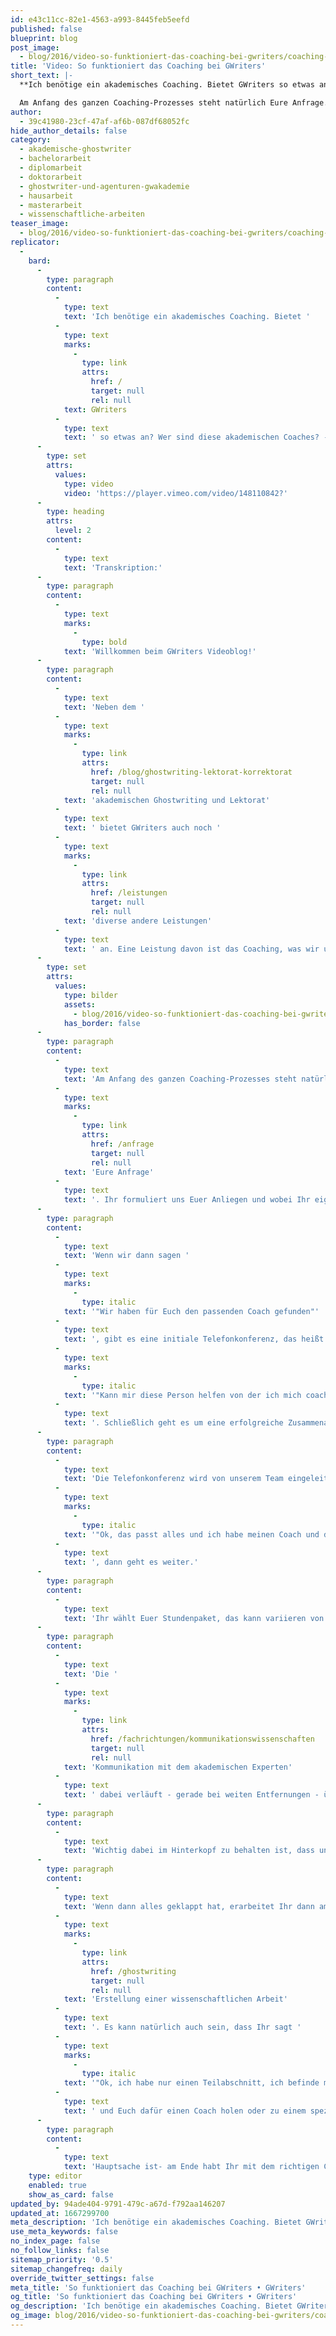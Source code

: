 ```yaml
---
id: e43c11cc-82e1-4563-a993-8445feb5eefd
published: false
blueprint: blog
post_image:
  - blog/2016/video-so-funktioniert-das-coaching-bei-gwriters/coaching-bei-gwriters.png
title: 'Video: So funktioniert das Coaching bei GWriters'
short_text: |-
  **Ich benötige ein akademisches Coaching. Bietet GWriters so etwas an? Wer sind diese akademischen Coaches? Alles über akademisches Coaching** 

  Am Anfang des ganzen Coaching-Prozesses steht natürlich Eure Anfrage. Ihr formuliert uns Euer Anliegen und wobei Ihr eigentlich Hilfe braucht. Wir wenden uns mit dieser Anfrage, anonymisiert natürlich, an unsere akademische...
author:
  - 39c41980-23cf-47af-af6b-087df68052fc
hide_author_details: false
category:
  - akademische-ghostwriter
  - bachelorarbeit
  - diplomarbeit
  - doktorarbeit
  - ghostwriter-und-agenturen-gwakademie
  - hausarbeit
  - masterarbeit
  - wissenschaftliche-arbeiten
teaser_image:
  - blog/2016/video-so-funktioniert-das-coaching-bei-gwriters/coaching-bei-gwriters.png
replicator:
  -
    bard:
      -
        type: paragraph
        content:
          -
            type: text
            text: 'Ich benötige ein akademisches Coaching. Bietet '
          -
            type: text
            marks:
              -
                type: link
                attrs:
                  href: /
                  target: null
                  rel: null
            text: GWriters
          -
            type: text
            text: ' so etwas an? Wer sind diese akademischen Coaches? - Diese und andere Fragen beantwortet Marcel Kopper, GWriters-Gründer, in einem Videobeitrag'
      -
        type: set
        attrs:
          values:
            type: video
            video: 'https://player.vimeo.com/video/148110842?'
      -
        type: heading
        attrs:
          level: 2
        content:
          -
            type: text
            text: 'Transkription:'
      -
        type: paragraph
        content:
          -
            type: text
            marks:
              -
                type: bold
            text: 'Willkommen beim GWriters Videoblog!'
      -
        type: paragraph
        content:
          -
            type: text
            text: 'Neben dem '
          -
            type: text
            marks:
              -
                type: link
                attrs:
                  href: /blog/ghostwriting-lektorat-korrektorat
                  target: null
                  rel: null
            text: 'akademischen Ghostwriting und Lektorat'
          -
            type: text
            text: ' bietet GWriters auch noch '
          -
            type: text
            marks:
              -
                type: link
                attrs:
                  href: /leistungen
                  target: null
                  rel: null
            text: 'diverse andere Leistungen'
          -
            type: text
            text: ' an. Eine Leistung davon ist das Coaching, was wir uns heute auch einmal angucken möchten.'
      -
        type: set
        attrs:
          values:
            type: bilder
            assets:
              - blog/2016/video-so-funktioniert-das-coaching-bei-gwriters/coaching-gwriters.png
            has_border: false
      -
        type: paragraph
        content:
          -
            type: text
            text: 'Am Anfang des ganzen Coaching-Prozesses steht natürlich '
          -
            type: text
            marks:
              -
                type: link
                attrs:
                  href: /anfrage
                  target: null
                  rel: null
            text: 'Eure Anfrage'
          -
            type: text
            text: '. Ihr formuliert uns Euer Anliegen und wobei Ihr eigentlich Hilfe braucht. Wir wenden uns mit dieser Anfrage, anonymisiert natürlich, an unsere akademische Cloud von mittlerweile im deutschsprachigen Bereich über 2000 akademischen Freelancern, von denen wir die passende Person für Euch als Coach raussuchen.'
      -
        type: paragraph
        content:
          -
            type: text
            text: 'Wenn wir dann sagen '
          -
            type: text
            marks:
              -
                type: italic
            text: '"Wir haben für Euch den passenden Coach gefunden"'
          -
            type: text
            text: ', gibt es eine initiale Telefonkonferenz, das heißt Ihr habt die Möglichkeit erstmal mit Eurem Coach zu sprechen. Bis dahin ist auch alles komplett unverbindlich - Das heißt, Ihr müsst Euch auf nichts festlegen sondern sollt erstmal ein Gefühl dafür kriegen: '
          -
            type: text
            marks:
              -
                type: italic
            text: '"Kann mir diese Person helfen von der ich mich coachen lassen werde? Komme ich gut mir dieser Person klar?"'
          -
            type: text
            text: '. Schließlich geht es um eine erfolgreiche Zusammenarbeit, die entstehen soll.'
      -
        type: paragraph
        content:
          -
            type: text
            text: 'Die Telefonkonferenz wird von unserem Team eingeleitet. Das heißt, Ihr braucht dem Coach auch vorerst nicht Euren Namen geben, Eure Telefonnummer oder andere persönlichen Informationen. Wenn Ihr dann sagt '
          -
            type: text
            marks:
              -
                type: italic
            text: '"Ok, das passt alles und ich habe meinen Coach und den richtigen Ansprechpartner jetzt gefunden"'
          -
            type: text
            text: ', dann geht es weiter.'
      -
        type: paragraph
        content:
          -
            type: text
            text: 'Ihr wählt Euer Stundenpaket, das kann variieren von 5 bis 15 Stunden. Dazu werdet Ihr dann gemeinsam mit dem Coach einmal eine Schätzung machen wie lange das ungefähr dauern wird bis Euer konkretes Problem gelöst ist. Dabei kostet eine Stunde in der Regel ungefähr 80€. Und sobald Ihr dieses Paket gewählt habt und Euch entschlossen habt, startet Ihr in den eigentlichen Coaching-Prozess.'
      -
        type: paragraph
        content:
          -
            type: text
            text: 'Die '
          -
            type: text
            marks:
              -
                type: link
                attrs:
                  href: /fachrichtungen/kommunikationswissenschaften
                  target: null
                  rel: null
            text: 'Kommunikation mit dem akademischen Experten'
          -
            type: text
            text: ' dabei verläuft - gerade bei weiten Entfernungen - über Skype, Email oder per Telefon. Ihr bestimmt dabei selbst welche Daten Ihr preisgeben wollt. Das Ganze wird auch von GWriters kontrolliert und gesteuert und auch auf die Qualität hin geprüft. Wenn ihr einen Coach habt der örtlich relativ nah an Euch dran ist -das heißt 20, 30km, vielleicht 100km sind noch verschmerzbar- könnt Ihr Euch auch persönlich treffen.'
      -
        type: paragraph
        content:
          -
            type: text
            text: 'Wichtig dabei im Hinterkopf zu behalten ist, dass unsere freiberuflichen Akademiker über die komplette DACH-Region verteilt sitzen, was bedeuten kann dass der für Euch passende Coach sehr weit entfernt ist. Vielleicht 200, 300, 400 km oder mehr und sich dann die Anfahrt nicht lohnt. Wir setzen natürlich den Fokus nicht darauf, dass Ihr irgendeinen Coach aus Eurer Umgebung bekommt, sondern einen Coach der auch fachspezifisch zu Euch passt. Ihr wollt schließlich ein Problem lösen.'
      -
        type: paragraph
        content:
          -
            type: text
            text: 'Wenn dann alles geklappt hat, erarbeitet Ihr dann am Ende eben die Lösung für das vorliegende Problem. In der Regel ist es z.B. Starthilfe bei der '
          -
            type: text
            marks:
              -
                type: link
                attrs:
                  href: /ghostwriting
                  target: null
                  rel: null
            text: 'Erstellung einer wissenschaftlichen Arbeit'
          -
            type: text
            text: '. Es kann natürlich auch sein, dass Ihr sagt '
          -
            type: text
            marks:
              -
                type: italic
            text: '"Ok, ich habe nur einen Teilabschnitt, ich befinde mich nämlich gerade in meiner eigenen Schreibphase und ich habe einen Teilabschnitt wo ich so ein bisschen hakle, wo ich einige Probleme habe und Unterstützung brauche."'
          -
            type: text
            text: ' und Euch dafür einen Coach holen oder zu einem speziellen Themengebiet wo Ihr eine kleine Einführung braucht, bleibt ganz Euch überlassen.'
      -
        type: paragraph
        content:
          -
            type: text
            text: 'Hauptsache ist- am Ende habt Ihr mit dem richtigen Coach die richtige Lösung für Euer Problem gefunden. Vielen Dank.'
    type: editor
    enabled: true
    show_as_card: false
updated_by: 94ade404-9791-479c-a67d-f792aa146207
updated_at: 1667299700
meta_description: 'Ich benötige ein akademisches Coaching. Bietet GWriters so etwas an? Wer sind diese akademischen Coaches? Alles über akademisches Coaching'
use_meta_keywords: false
no_index_page: false
no_follow_links: false
sitemap_priority: '0.5'
sitemap_changefreq: daily
override_twitter_settings: false
meta_title: 'So funktioniert das Coaching bei GWriters • GWriters'
og_title: 'So funktioniert das Coaching bei GWriters • GWriters'
og_description: 'Ich benötige ein akademisches Coaching. Bietet GWriters so etwas an? Wer sind diese akademischen Coaches? Alles über akademisches Coaching'
og_image: blog/2016/video-so-funktioniert-das-coaching-bei-gwriters/coaching-bei-gwriters.png
---
```

